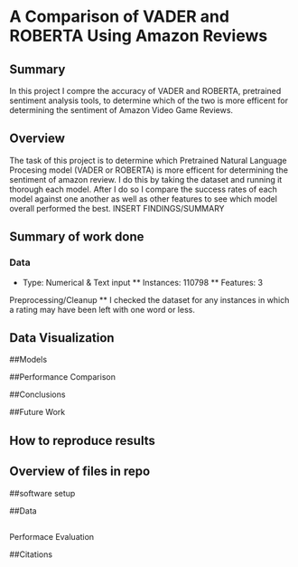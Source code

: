# A Comparison of VADER and ROBERTA Using Amazon Reviews

  ## Summary
In this project I compre the accuracy of VADER and ROBERTA, pretrained sentiment analysis tools, to determine which of the two is more efficent for determining the sentiment of Amazon Video Game Reviews.

## Overview
The task of this project is to determine which Pretrained Natural Language Procesing model (VADER or ROBERTA) is more efficent for determining the sentiment of amazon review. I do this by taking the dataset and running it thorough each model. After I do so I compare the success rates of each model against one another as well as other features to see which model overall performed the best. INSERT FINDINGS/SUMMARY

  ## Summary of work done
  ### Data
  * Type: Numerical & Text input
  ** Instances: 110798
  ** Features: 3
  
  Preprocessing/Cleanup
  ** I checked the dataset for any instances in which a rating may have been left with one word or less.
  
  ## Data Visualization 
  
  ##Models
  
  
  ##Performance Comparison 
  
  
  ##Conclusions 
  
  ##Future Work 
  
  ## How to reproduce results
  
  ## Overview of files in repo
  
  ##software setup 
  
  ##Data
  
  ##
  Performace Evaluation 
  
  ##Citations 
